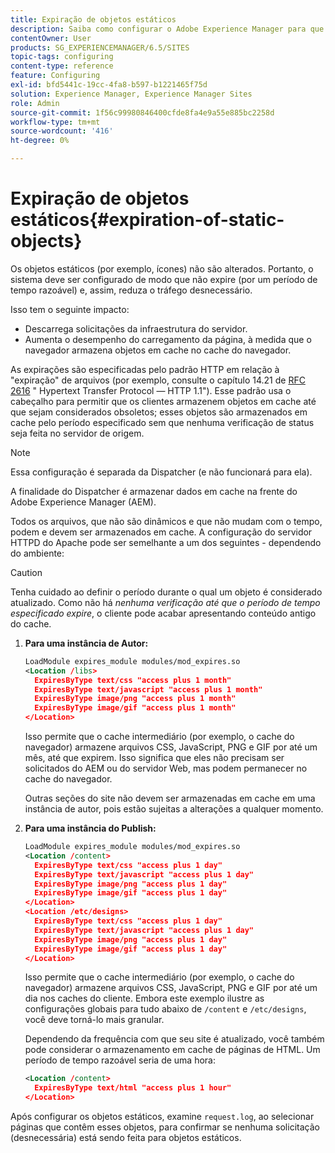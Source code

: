 ```yaml
---
title: Expiração de objetos estáticos
description: Saiba como configurar o Adobe Experience Manager para que objetos estáticos não expirem (por um período razoável).
contentOwner: User
products: SG_EXPERIENCEMANAGER/6.5/SITES
topic-tags: configuring
content-type: reference
feature: Configuring
exl-id: bfd5441c-19cc-4fa8-b597-b1221465f75d
solution: Experience Manager, Experience Manager Sites
role: Admin
source-git-commit: 1f56c99980846400cfde8fa4e9a55e885bc2258d
workflow-type: tm+mt
source-wordcount: '416'
ht-degree: 0%

---
```


# Expiração de objetos estáticos{#expiration-of-static-objects}

Os objetos estáticos (por exemplo, ícones) não são alterados. Portanto, o sistema deve ser configurado de modo que não expire (por um período de tempo razoável) e, assim, reduza o tráfego desnecessário.

Isso tem o seguinte impacto:

* Descarrega solicitações da infraestrutura do servidor.
* Aumenta o desempenho do carregamento da página, à medida que o navegador armazena objetos em cache no cache do navegador.

As expirações são especificadas pelo padrão HTTP em relação à &quot;expiração&quot; de arquivos (por exemplo, consulte o capítulo 14.21 de [RFC 2616](https://www.ietf.org/rfc/rfc2616.txt) &quot; Hypertext Transfer Protocol — HTTP 1.1&quot;). Esse padrão usa o cabeçalho para permitir que os clientes armazenem objetos em cache até que sejam considerados obsoletos; esses objetos são armazenados em cache pelo período especificado sem que nenhuma verificação de status seja feita no servidor de origem.

>[!NOTE]
>
>Essa configuração é separada da Dispatcher (e não funcionará para ela).
>
>A finalidade do Dispatcher é armazenar dados em cache na frente do Adobe Experience Manager (AEM).

Todos os arquivos, que não são dinâmicos e que não mudam com o tempo, podem e devem ser armazenados em cache. A configuração do servidor HTTPD do Apache pode ser semelhante a um dos seguintes - dependendo do ambiente:

>[!CAUTION]
>
>Tenha cuidado ao definir o período durante o qual um objeto é considerado atualizado. Como não há *nenhuma verificação até que o período de tempo especificado expire*, o cliente pode acabar apresentando conteúdo antigo do cache.

1. **Para uma instância de Autor:**

   ```xml
   LoadModule expires_module modules/mod_expires.so
   <Location /libs>
     ExpiresByType text/css "access plus 1 month"
     ExpiresByType text/javascript "access plus 1 month"
     ExpiresByType image/png "access plus 1 month"
     ExpiresByType image/gif "access plus 1 month"
   </Location>
   ```

   Isso permite que o cache intermediário (por exemplo, o cache do navegador) armazene arquivos CSS, JavaScript, PNG e GIF por até um mês, até que expirem. Isso significa que eles não precisam ser solicitados do AEM ou do servidor Web, mas podem permanecer no cache do navegador.

   Outras seções do site não devem ser armazenadas em cache em uma instância de autor, pois estão sujeitas a alterações a qualquer momento.

1. **Para uma instância do Publish:**

   ```xml
   LoadModule expires_module modules/mod_expires.so
   <Location /content>
     ExpiresByType text/css "access plus 1 day"
     ExpiresByType text/javascript "access plus 1 day"
     ExpiresByType image/png "access plus 1 day"
     ExpiresByType image/gif "access plus 1 day"
   </Location>
   <Location /etc/designs>
     ExpiresByType text/css "access plus 1 day"
     ExpiresByType text/javascript "access plus 1 day"
     ExpiresByType image/png "access plus 1 day"
     ExpiresByType image/gif "access plus 1 day"
   </Location>
   ```

   Isso permite que o cache intermediário (por exemplo, o cache do navegador) armazene arquivos CSS, JavaScript, PNG e GIF por até um dia nos caches do cliente. Embora este exemplo ilustre as configurações globais para tudo abaixo de `/content` e `/etc/designs`, você deve torná-lo mais granular.

   Dependendo da frequência com que seu site é atualizado, você também pode considerar o armazenamento em cache de páginas de HTML. Um período de tempo razoável seria de uma hora:

   ```xml
   <Location /content>
     ExpiresByType text/html "access plus 1 hour"
   </Location>
   ```

Após configurar os objetos estáticos, examine `request.log`, ao selecionar páginas que contêm esses objetos, para confirmar se nenhuma solicitação (desnecessária) está sendo feita para objetos estáticos.
